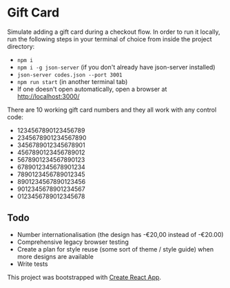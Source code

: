 # Gift Card

Simulate adding a gift card during a checkout flow. In order to run it locally, run the following steps in your terminal of choice from inside the project directory:
- `npm i`
- `npm i -g json-server` (if you don't already have json-server installed)
- `json-server codes.json --port 3001`
- `npm run start` (in another terminal tab)
- If one doesn't open automatically, open a browser at [http://localhost:3000/](http://localhost:3000/)

There are 10 working gift card numbers and they all work with any control code:
- 1234567890123456789
- 2345678901234567890
- 3456789012345678901
- 4567890123456789012
- 5678901234567890123
- 6789012345678901234
- 7890123456789012345
- 8901234567890123456
- 9012345678901234567
- 0123456789012345678

## Todo
- Number internationalisation (the design has -€20,00 instead of -€20.00)
- Comprehensive legacy browser testing
- Create a plan for style reuse (some sort of theme / style guide) when more designs are available
- Write tests

This project was bootstrapped with [Create React App](https://github.com/facebook/create-react-app).
